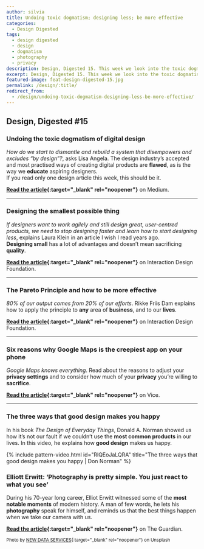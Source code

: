 ```yaml
---
author: silvia
title: Undoing toxic dogmatism; designing less; be more effective
categories:
  - Design Digested
tags:
  - design digested
  - design
  - dogmatism
  - photography
  - privacy
description: Design, Digested 15. This week we look into the toxic dogmatism of digital design, how to design less, how to be more effective and more.
excerpt: Design, Digested 15. This week we look into the toxic dogmatism of digital design, how to design less, how to be more effective and more.
featured-image: feat-design-digested-15.jpg
permalink: /design/:title/
redirect_from:
  - /design/undoing-toxic-dogmatism-designing-less-be-more-effective/
---
```

## Design, Digested #15

### Undoing the toxic dogmatism of digital design

_How do we start to dismantle and rebuild a system that disempowers and excludes “by design”?_, asks Lisa Angela. The design industry’s accepted and most practised ways of creating digital products are **flawed**, as is the way we **educate** aspiring designers.  
If you read only one design article this week, this should be it.

**[Read the article](https://lisa-angela-fftv.medium.com/undoing-the-toxic-dogmatism-of-digital-design-4bda8c4a4eba){:target="_blank" rel="noopener"}** on Medium.

---

### Designing the smallest possible thing

_If designers want to work agilely and still design great, user-centred products, we need to stop designing faster and learn how to start designing less_, explains Laura Klein in an article I wish I read years ago.  
**Designing small** has a lot of advantages and doesn’t mean sacrificing **quality**.

**[Read the article](https://www.interaction-design.org/literature/article/designing-the-smallest-possible-thing){:target="_blank" rel="noopener"}** on Interaction Design Foundation.

---

### The Pareto Principle and how to be more effective

_80% of our output comes from 20% of our efforts_. Rikke Friis Dam explains how to apply the principle to **any** area of **business**, and to our **lives**.

**[Read the article](https://www.interaction-design.org/literature/article/the-pareto-principle-and-how-to-be-more-effective){:target="_blank" rel="noopener"}** on Interaction Design Foundation.

---

### Six reasons why Google Maps is the creepiest app on your phone

_Google Maps knows everything_. Read about the reasons to adjust your **privacy settings** and to consider how much of your **privacy** you’re willing to **sacrifice**.

**[Read the article](https://www.vice.com/en/article/3an84b/six-reasons-why-google-maps-is-the-creepiest-app-on-your-phone){:target="_blank" rel="noopener"}** on Vice.

---

### The three ways that good design makes you happy

In his book _The Design of Everyday Things_, Donald A. Norman showed us how it’s not our fault if we couldn’t use the **most common products** in our lives. In this video, he explains how **good design** makes us happy.

{% include pattern-video.html id="RlQEoJaLQRA" title="The three ways that good design makes you happy | Don Norman" %}

### Elliott Erwitt: ‘Photography is pretty simple. You just react to what you see’

During his 70-year long career, Elliot Erwitt witnessed some of the **most notable moments** of modern history. A man of few words, he lets his **photography** speak for himself, and reminds us that the best things happen when we take our camera with us.

**[Read the article](https://www.theguardian.com/artanddesign/2020/nov/09/elliott-erwitt-interview-photographer){:target="_blank" rel="noopener"}** on The Guardian.

<small>Photo by [NEW DATA SERVICES](https://unsplash.com/@new_data_services){:target="_blank" rel="noopener"} on Unsplash</small>
